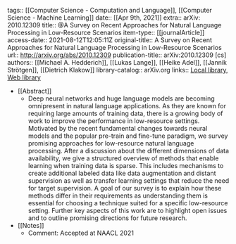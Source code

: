 tags:: [[Computer Science - Computation and Language]], [[Computer Science - Machine Learning]]
date:: [[Apr 9th, 2021]]
extra:: arXiv: 2010.12309
title:: @A Survey on Recent Approaches for Natural Language Processing in Low-Resource Scenarios
item-type:: [[journalArticle]]
access-date:: 2021-08-12T12:05:11Z
original-title:: A Survey on Recent Approaches for Natural Language Processing in Low-Resource Scenarios
url:: http://arxiv.org/abs/2010.12309
publication-title:: arXiv:2010.12309 [cs]
authors:: [[Michael A. Hedderich]], [[Lukas Lange]], [[Heike Adel]], [[Jannik Strötgen]], [[Dietrich Klakow]]
library-catalog:: arXiv.org
links:: [Local library](zotero://select/groups/2386895/items/PDGX7B6A), [Web library](https://www.zotero.org/groups/2386895/items/PDGX7B6A)

- [[Abstract]]
	- Deep neural networks and huge language models are becoming omnipresent in natural language applications. As they are known for requiring large amounts of training data, there is a growing body of work to improve the performance in low-resource settings. Motivated by the recent fundamental changes towards neural models and the popular pre-train and fine-tune paradigm, we survey promising approaches for low-resource natural language processing. After a discussion about the different dimensions of data availability, we give a structured overview of methods that enable learning when training data is sparse. This includes mechanisms to create additional labeled data like data augmentation and distant supervision as well as transfer learning settings that reduce the need for target supervision. A goal of our survey is to explain how these methods differ in their requirements as understanding them is essential for choosing a technique suited for a specific low-resource setting. Further key aspects of this work are to highlight open issues and to outline promising directions for future research.
- [[Notes]]
	- Comment: Accepted at NAACL 2021